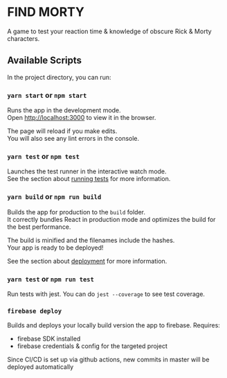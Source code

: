 # FIND MORTY

A game to test your reaction time & knowledge of obscure Rick & Morty characters.

## Available Scripts

In the project directory, you can run:

### `yarn start` or `npm start`

Runs the app in the development mode.\
Open [http://localhost:3000](http://localhost:3000) to view it in the browser.

The page will reload if you make edits.\
You will also see any lint errors in the console.

### `yarn test` or `npm test`

Launches the test runner in the interactive watch mode.\
See the section about [running tests](https://facebook.github.io/create-react-app/docs/running-tests) for more information.

### `yarn build` or `npm run build`

Builds the app for production to the `build` folder.\
It correctly bundles React in production mode and optimizes the build for the best performance.

The build is minified and the filenames include the hashes.\
Your app is ready to be deployed!

See the section about [deployment](https://facebook.github.io/create-react-app/docs/deployment) for more information.

### `yarn test` or `npm run test`

Run tests with jest. You can do `jest --coverage` to see test coverage.

### `firebase deploy`

Builds and deploys your locally build version the app to firebase.
Requires:

- firebase SDK installed
- firebase credentials & config for the targeted project

Since CI/CD is set up via github actions, new commits in master will be deployed automatically
